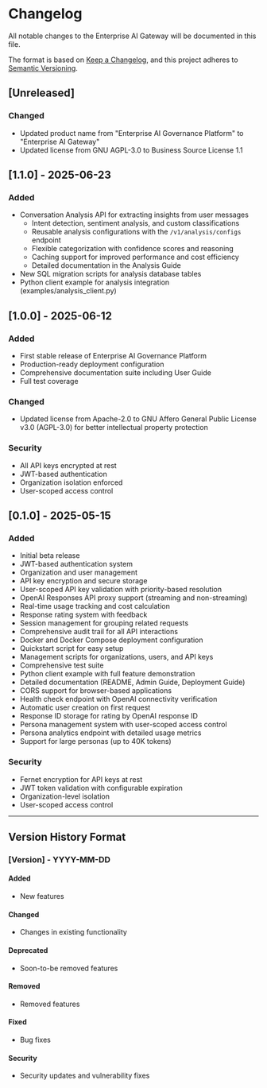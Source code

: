 # Changelog

All notable changes to the Enterprise AI Gateway will be documented in this file.

The format is based on [Keep a Changelog](https://keepachangelog.com/en/1.0.0/),
and this project adheres to [Semantic Versioning](https://semver.org/spec/v2.0.0.html).

## [Unreleased]

### Changed
- Updated product name from "Enterprise AI Governance Platform" to "Enterprise AI Gateway"
- Updated license from GNU AGPL-3.0 to Business Source License 1.1

## [1.1.0] - 2025-06-23

### Added
- Conversation Analysis API for extracting insights from user messages
  - Intent detection, sentiment analysis, and custom classifications
  - Reusable analysis configurations with the `/v1/analysis/configs` endpoint
  - Flexible categorization with confidence scores and reasoning
  - Caching support for improved performance and cost efficiency
  - Detailed documentation in the Analysis Guide
- New SQL migration scripts for analysis database tables
- Python client example for analysis integration (examples/analysis_client.py)

## [1.0.0] - 2025-06-12

### Added
- First stable release of Enterprise AI Governance Platform
- Production-ready deployment configuration
- Comprehensive documentation suite including User Guide
- Full test coverage

### Changed
- Updated license from Apache-2.0 to GNU Affero General Public License v3.0 (AGPL-3.0) for better intellectual property protection

### Security
- All API keys encrypted at rest
- JWT-based authentication
- Organization isolation enforced
- User-scoped access control

## [0.1.0] - 2025-05-15

### Added
- Initial beta release
- JWT-based authentication system
- Organization and user management
- API key encryption and secure storage
- User-scoped API key validation with priority-based resolution
- OpenAI Responses API proxy support (streaming and non-streaming)
- Real-time usage tracking and cost calculation
- Response rating system with feedback
- Session management for grouping related requests
- Comprehensive audit trail for all API interactions
- Docker and Docker Compose deployment configuration
- Quickstart script for easy setup
- Management scripts for organizations, users, and API keys
- Comprehensive test suite
- Python client example with full feature demonstration
- Detailed documentation (README, Admin Guide, Deployment Guide)
- CORS support for browser-based applications
- Health check endpoint with OpenAI connectivity verification
- Automatic user creation on first request
- Response ID storage for rating by OpenAI response ID
- Persona management system with user-scoped access control
- Persona analytics endpoint with detailed usage metrics
- Support for large personas (up to 40K tokens)

### Security
- Fernet encryption for API keys at rest
- JWT token validation with configurable expiration
- Organization-level isolation
- User-scoped access control

---

## Version History Format

### [Version] - YYYY-MM-DD

#### Added
- New features

#### Changed
- Changes in existing functionality

#### Deprecated
- Soon-to-be removed features

#### Removed
- Removed features

#### Fixed
- Bug fixes

#### Security
- Security updates and vulnerability fixes
